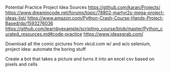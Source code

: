 Potential Practice Project Idea Sources
https://github.com/karan/Projects/
https://www.dreamincode.net/forums/topic/78802-martyr2s-mega-project-ideas-list/
https://www.amazon.com/Python-Crash-Course-Hands-Project-Based/dp/1593276036
https://github.com/learnbyexample/scripting_course/blob/master/Python_curated_resources.md#code-practice
https://www.ideasgrab.com/


Download all the comic pictures from xkcd.com w/ and w/o selenium, project idea: automate the boring stuff

Create a bot that takes a picture and turns it into an excel csv based on pixels and cells